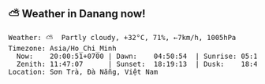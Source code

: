 ## ⛅️ Weather in Danang now!
<pre>Weather: ⛅️  Partly cloudy, +32°C, 71%, ←7km/h, 1005hPa
Timezone: Asia/Ho_Chi_Minh
  Now:    20:00:51+0700 | Dawn:    04:50:54  | Sunrise: 05:15:09
  Zenith: 11:47:07      | Sunset:  18:19:13  | Dusk:    18:43:29
Location: Sơn Trà, Đà Nẵng, Việt Nam

</pre>
